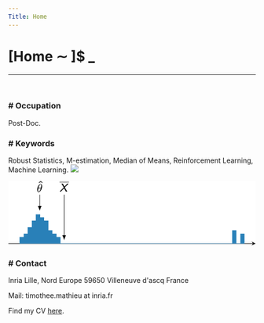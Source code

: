 ```yaml
---
Title: Home
---
```


# [Home ∼ ]$ _

---
&nbsp;

### \# Occupation
Post-Doc.

### \# Keywords
Robust Statistics, M-estimation, Median of Means, Reinforcement Learning, Machine Learning. ![](/histo.svg)

<img src="/histo.png">

### \# Contact

Inria Lille, Nord Europe
59650 Villeneuve d'ascq
France

Mail: timothee.mathieu at inria.fr

Find my CV [here](/assets/cv.pdf).
